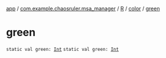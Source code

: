 [app](../../../index.md) / [com.example.chaosruler.msa_manager](../../index.md) / [R](../index.md) / [color](index.md) / [green](.)

# green

`static val green: `[`Int`](https://kotlinlang.org/api/latest/jvm/stdlib/kotlin/-int/index.html)
`static val green: `[`Int`](https://kotlinlang.org/api/latest/jvm/stdlib/kotlin/-int/index.html)